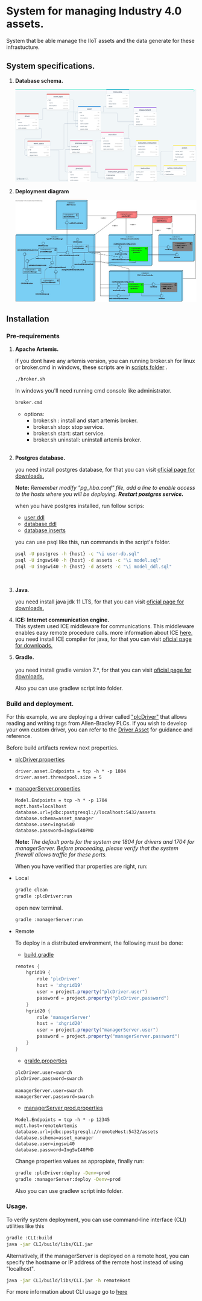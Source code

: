# System for managing Industry 4.0 assets.

System that be able manage the IIoT assets and the data generate for these infrastucture.  

## System specifications.

1. **Database schema.**

    ![modelo](../../Documentation/images/AssetsModel.png)

2. **Deployment diagram**

    ![Deployment](../../Documentation/images/AssetsDeployment.jpg)
    
## Installation

### Pre-requirements

1. **Apache Artemis.**

    if you dont have any artemis version, you can running broker.sh for linux or broker.cmd in windows, these scripts are in [scripts folder](./scripts) .

    ```bash
    ./broker.sh
    ```
    In windows you'll need running cmd console like administrator.
    ```bash
    broker.cmd
    ```
    * options:
        * broker.sh : install and start artemis broker.
        * broker.sh stop: stop service.
        * broker.sh start: start service.
        * broker.sh uninstall: uninstall artemis broker.
    <br>    

2. **Postgres database.**
    <br>    

    you need install postgres database, for that you can visit <a href="https://www.postgresql.org/download/">oficial page for downloads.</a> 
    <br>

    **Note:** *Remember modify "pg_hba.conf" file, add a line to enable access to the hosts where you will be deploying. **Restart postgres service.***
    <br>

    when you have postgres installed, run follow scrips:

    * [user ddl](../scriptsSQL/user-db.sql)
    * [database ddl](../scriptsSQL/model.sql)
    * [database inserts](../scriptsSQL/model_inserts.sql)

    you can use psql like this, run commands in the script's folder.

    ```bash
    psql -U postgres -h {host} -c "\i user-db.sql"
    psql -U ingswi40 -h {host} -d assets -c "\i model.sql"
    psql -U ingswi40 -h {host} -d assets -c "\i model_ddl.sql"
    ```
    <br>    

3. **Java**.
    <br>    

    you need install java jdk 11 LTS, for that you can visit <a href="https://www.oracle.com/co/java/technologies/downloads/">oficial page for downloads.</a>
    <br>    

4. **ICE: Internet communication engine.**<br>
    This system used ICE middleware for communications. This middleware enables easy remote procedure calls. more information about ICE <a href="https://zeroc.com/products/ice">here.</a>    <br>
    you need install ICE compiler for java, for that you can visit <a href="https://zeroc.com/downloads/ice/3.7/java">oficial page for downloads.</a> 
    <br>    
5. **Gradle.**    <br>        
    you need install gradle version 7.*, for that you can visit <a href="https://gradle.org/install/">oficial page for downloads.</a>

    Also you can use gradlew script into folder.

### Build and deployment.

For this example, we are deploying a driver called ["plcDriver"](./plcDriver/ReadME.md) that allows reading and writing tags from Allen-Bradley PLCs. If you wish to develop your own custom driver, you can refer to the [Driver Asset](./driverAsset/ReadME.md) for guidance and reference.

Before build artifacts rewiew next properties.

- [plcDriver.properties](./plcDriver/src/main/resources/application.properties)
    ```properties
    driver.asset.Endpoints = tcp -h * -p 1804
    driver.asset.threadpool.size = 5
    ```

- [managerServer.properties](./managerServer/src/main/resources/application.properties)

    ```properties
    Model.Endpoints = tcp -h * -p 1704
    mqtt.host=localhost
    database.url=jdbc:postgresql://localhost:5432/assets
    database.schema=asset_manager
    database.user=ingswi40
    database.password=IngSwI40PWD
    ```

    **Note:** *The default ports for the system are 1804 for drivers and 1704 for managerServer. Before proceeding, please verify that the system firewall allows traffic for these ports.*

    When you have verified thar properties are right, run:

* Local
    ```bash
    gradle clean
    gradle :plcDriver:run
    ```
    open new terminal.
    ```bash
    gradle :managerServer:run
    ```
* Remote

    To deploy in a distributed environment, the following must be done: 

    * [build.gradle](build.gradle)
    ```gradle
    remotes {
        hgrid19 {
            role 'plcDriver'
            host = 'xhgrid19'
            user = project.property("plcDriver.user")
            password = project.property("plcDriver.password")
        }
        hgrid20 {
            role 'managerServer'
            host = 'xhgrid20'
            user = project.property("managerServer.user")
            password = project.property("managerServer.password")
        }
    }
    ```
    * [gralde.properties](gradle.properties)
    ```properties
    plcDriver.user=swarch
    plcDriver.password=swarch

    managerServer.user=swarch
    managerServer.password=swarch
    ```
    * [managerServer prod.properties](./managerServer/src/main/resources/prod.properties)
    ```properties
    Model.Endpoints = tcp -h * -p 12345
    mqtt.host=remoteArtemis
    database.url=jdbc:postgresql://remoteHost:5432/assets
    database.schema=asset_manager
    database.user=ingswi40
    database.password=IngSwI40PWD
    ```
    Change properties values as appropiate, finally run:

    ```bash
    gradle :plcDriver:deploy -Denv=prod
    gradle :managerServer:deploy -Denv=prod
    ```

    Also you can use gradlew script into folder.

### Usage.

To verify system deployment, you can use command-line interface (CLI) utilities like this

```bash
gradle :CLI:build
java -jar CLI/build/libs/CLI.jar
```
Alternatively, if the managerServer is deployed on a remote host, you can specify the hostname or IP address of the remote host instead of using "localhost".

```bash
java -jar CLI/build/libs/CLI.jar -h remoteHost
```
For more information about CLI usage go to [here](./CLI/Readme.md)